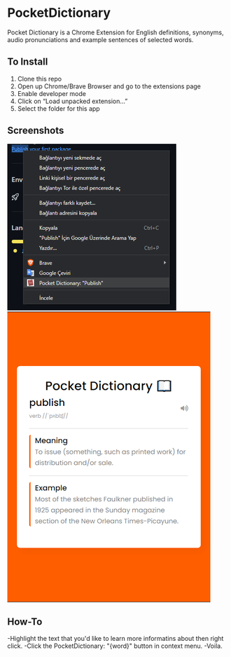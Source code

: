 # PocketDictionary
Pocket Dictionary is a Chrome Extension for English definitions, synonyms, audio pronunciations and example sentences of selected words.

## To Install

1. Clone this repo
2. Open up Chrome/Brave Browser and go to the extensions page
3. Enable developer mode 
4. Click on “Load unpacked extension…”
5. Select the folder for this app

## Screenshots

<img src="Screenshots/howto.png" width=386 height=380>
<img src="Screenshots/main.png" width=464 height=663>

## How-To

-Highlight the text that you'd like to learn more informatins about then right click.
-Click the PocketDictionary: "{word}" button in context menu.
-Voila.

